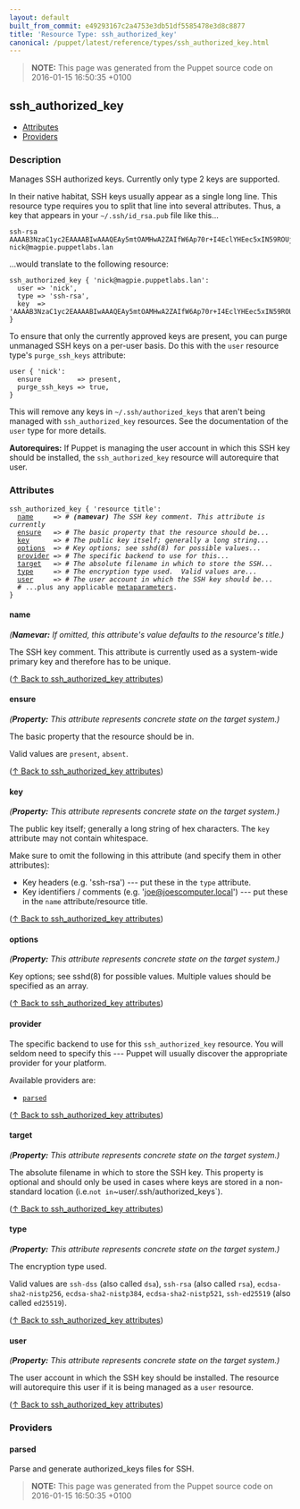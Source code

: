 ```yaml
---
layout: default
built_from_commit: e49293167c2a4753e3db51df5585478e3d8c8877
title: 'Resource Type: ssh_authorized_key'
canonical: /puppet/latest/reference/types/ssh_authorized_key.html
---
```


> **NOTE:** This page was generated from the Puppet source code on 2016-01-15 16:50:35 +0100

ssh_authorized_key
-----

* [Attributes](#ssh_authorized_key-attributes)
* [Providers](#ssh_authorized_key-providers)

<h3 id="ssh_authorized_key-description">Description</h3>

Manages SSH authorized keys. Currently only type 2 keys are supported.

In their native habitat, SSH keys usually appear as a single long line. This
resource type requires you to split that line into several attributes. Thus, a
key that appears in your `~/.ssh/id_rsa.pub` file like this...

    ssh-rsa AAAAB3NzaC1yc2EAAAABIwAAAQEAy5mtOAMHwA2ZAIfW6Ap70r+I4EclYHEec5xIN59ROUjss23Skb1OtjzYpVPaPH8mSdSmsN0JHaBLiRcu7stl4O8D8zA4mz/vw32yyQ/Kqaxw8l0K76k6t2hKOGqLTY4aFbFISV6GDh7MYLn8KU7cGp96J+caO5R5TqtsStytsUhSyqH+iIDh4e4+BrwTc6V4Y0hgFxaZV5d18mLA4EPYKeG5+zyBCVu+jueYwFqM55E0tHbfiaIN9IzdLV+7NEEfdLkp6w2baLKPqWUBmuvPF1Mn3FwaFLjVsMT3GQeMue6b3FtUdTDeyAYoTxrsRo/WnDkS6Pa3YhrFwjtUqXfdaQ== nick@magpie.puppetlabs.lan

...would translate to the following resource:

    ssh_authorized_key { 'nick@magpie.puppetlabs.lan':
      user => 'nick',
      type => 'ssh-rsa',
      key  => 'AAAAB3NzaC1yc2EAAAABIwAAAQEAy5mtOAMHwA2ZAIfW6Ap70r+I4EclYHEec5xIN59ROUjss23Skb1OtjzYpVPaPH8mSdSmsN0JHaBLiRcu7stl4O8D8zA4mz/vw32yyQ/Kqaxw8l0K76k6t2hKOGqLTY4aFbFISV6GDh7MYLn8KU7cGp96J+caO5R5TqtsStytsUhSyqH+iIDh4e4+BrwTc6V4Y0hgFxaZV5d18mLA4EPYKeG5+zyBCVu+jueYwFqM55E0tHbfiaIN9IzdLV+7NEEfdLkp6w2baLKPqWUBmuvPF1Mn3FwaFLjVsMT3GQeMue6b3FtUdTDeyAYoTxrsRo/WnDkS6Pa3YhrFwjtUqXfdaQ==',
    }

To ensure that only the currently approved keys are present, you can purge
unmanaged SSH keys on a per-user basis. Do this with the `user` resource
type's `purge_ssh_keys` attribute:

    user { 'nick':
      ensure         => present,
      purge_ssh_keys => true,
    }

This will remove any keys in `~/.ssh/authorized_keys` that aren't being
managed with `ssh_authorized_key` resources. See the documentation of the
`user` type for more details.

**Autorequires:** If Puppet is managing the user account in which this
SSH key should be installed, the `ssh_authorized_key` resource will autorequire
that user.

<h3 id="ssh_authorized_key-attributes">Attributes</h3>

<pre><code>ssh_authorized_key { 'resource title':
  <a href="#ssh_authorized_key-attribute-name">name</a>     =&gt; <em># <strong>(namevar)</strong> The SSH key comment. This attribute is currently </em>
  <a href="#ssh_authorized_key-attribute-ensure">ensure</a>   =&gt; <em># The basic property that the resource should be...</em>
  <a href="#ssh_authorized_key-attribute-key">key</a>      =&gt; <em># The public key itself; generally a long string...</em>
  <a href="#ssh_authorized_key-attribute-options">options</a>  =&gt; <em># Key options; see sshd(8) for possible values...</em>
  <a href="#ssh_authorized_key-attribute-provider">provider</a> =&gt; <em># The specific backend to use for this...</em>
  <a href="#ssh_authorized_key-attribute-target">target</a>   =&gt; <em># The absolute filename in which to store the SSH...</em>
  <a href="#ssh_authorized_key-attribute-type">type</a>     =&gt; <em># The encryption type used.  Valid values are...</em>
  <a href="#ssh_authorized_key-attribute-user">user</a>     =&gt; <em># The user account in which the SSH key should be...</em>
  # ...plus any applicable <a href="./metaparameter.html">metaparameters</a>.
}</code></pre>

<h4 id="ssh_authorized_key-attribute-name">name</h4>

_(**Namevar:** If omitted, this attribute's value defaults to the resource's title.)_

The SSH key comment. This attribute is currently used as a
system-wide primary key and therefore has to be unique.

([↑ Back to ssh_authorized_key attributes](#ssh_authorized_key-attributes))

<h4 id="ssh_authorized_key-attribute-ensure">ensure</h4>

_(**Property:** This attribute represents concrete state on the target system.)_

The basic property that the resource should be in.

Valid values are `present`, `absent`.

([↑ Back to ssh_authorized_key attributes](#ssh_authorized_key-attributes))

<h4 id="ssh_authorized_key-attribute-key">key</h4>

_(**Property:** This attribute represents concrete state on the target system.)_

The public key itself; generally a long string of hex characters. The `key`
attribute may not contain whitespace.

Make sure to omit the following in this attribute (and specify them in
other attributes):

* Key headers (e.g. 'ssh-rsa') --- put these in the `type` attribute.
* Key identifiers / comments (e.g. 'joe@joescomputer.local') --- put these in
  the `name` attribute/resource title.

([↑ Back to ssh_authorized_key attributes](#ssh_authorized_key-attributes))

<h4 id="ssh_authorized_key-attribute-options">options</h4>

_(**Property:** This attribute represents concrete state on the target system.)_

Key options; see sshd(8) for possible values. Multiple values
should be specified as an array.

([↑ Back to ssh_authorized_key attributes](#ssh_authorized_key-attributes))

<h4 id="ssh_authorized_key-attribute-provider">provider</h4>

The specific backend to use for this `ssh_authorized_key`
resource. You will seldom need to specify this --- Puppet will usually
discover the appropriate provider for your platform.

Available providers are:

* [`parsed`](#ssh_authorized_key-provider-parsed)

([↑ Back to ssh_authorized_key attributes](#ssh_authorized_key-attributes))

<h4 id="ssh_authorized_key-attribute-target">target</h4>

_(**Property:** This attribute represents concrete state on the target system.)_

The absolute filename in which to store the SSH key. This
property is optional and should only be used in cases where keys
are stored in a non-standard location (i.e.` not in
`~user/.ssh/authorized_keys`).

([↑ Back to ssh_authorized_key attributes](#ssh_authorized_key-attributes))

<h4 id="ssh_authorized_key-attribute-type">type</h4>

_(**Property:** This attribute represents concrete state on the target system.)_

The encryption type used.

Valid values are `ssh-dss` (also called `dsa`), `ssh-rsa` (also called `rsa`), `ecdsa-sha2-nistp256`, `ecdsa-sha2-nistp384`, `ecdsa-sha2-nistp521`, `ssh-ed25519` (also called `ed25519`).

([↑ Back to ssh_authorized_key attributes](#ssh_authorized_key-attributes))

<h4 id="ssh_authorized_key-attribute-user">user</h4>

_(**Property:** This attribute represents concrete state on the target system.)_

The user account in which the SSH key should be installed. The resource
will autorequire this user if it is being managed as a `user` resource.

([↑ Back to ssh_authorized_key attributes](#ssh_authorized_key-attributes))


<h3 id="ssh_authorized_key-providers">Providers</h3>

<h4 id="ssh_authorized_key-provider-parsed">parsed</h4>

Parse and generate authorized_keys files for SSH.




> **NOTE:** This page was generated from the Puppet source code on 2016-01-15 16:50:35 +0100